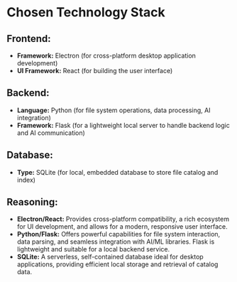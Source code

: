 # Chosen Technology Stack

## Frontend:
- **Framework:** Electron (for cross-platform desktop application development)
- **UI Framework:** React (for building the user interface)

## Backend:
- **Language:** Python (for file system operations, data processing, AI integration)
- **Framework:** Flask (for a lightweight local server to handle backend logic and AI communication)

## Database:
- **Type:** SQLite (for local, embedded database to store file catalog and index)

## Reasoning:
- **Electron/React:** Provides cross-platform compatibility, a rich ecosystem for UI development, and allows for a modern, responsive user interface.
- **Python/Flask:** Offers powerful capabilities for file system interaction, data parsing, and seamless integration with AI/ML libraries. Flask is lightweight and suitable for a local backend service.
- **SQLite:** A serverless, self-contained database ideal for desktop applications, providing efficient local storage and retrieval of catalog data.


